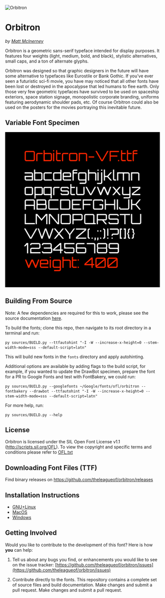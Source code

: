 
![Orbitron](https://github.com/theleagueof/orbitron/raw/master/images/orbitron-1.jpeg)

# Orbitron

_by [Matt McInerney](http://pixelspread.com)_

Orbitron is a geometric sans-serif typeface intended for display purposes. It features four weights (light, medium, bold, and black), stylistic alternatives, small caps, and a ton of alternate glyphs. 

Orbitron was designed so that graphic designers in the future will have some alternative to typefaces like Eurostile or Bank Gothic. If you’ve ever seen a futuristic sci-fi movie, you have may noticed that all other fonts have been lost or destroyed in the apocalypse that led humans to flee earth. Only those very few geometric typefaces have survived to be used on spaceship exteriors, space station signage, monopolistic corporate branding, uniforms featuring aerodynamic shoulder pads, etc. Of course Orbitron could also be used on the posters for the movies portraying this inevitable future.

## Variable Font Specimen 
<!-- Updated image from variable mastering fork -->
![Orbitron](https://github.com/eliheuer/orbitron/raw/vf-mastering/docs/images/animated-specimen.gif)

## Building From Source
Note: A few dependencies are required for this to work, please see the source documentation [here](https://github.com/eliheuer/orbitron-vf/tree/master/sources).

To build the fonts; clone this repo, then navigate to its root directory in a terminal and run:
```
py sources/BUILD.py --ttfautohint "-I -W --increase-x-height=0 --stem-width-mode=sss --default-script=latn"
```
This will build new fonts in the `fonts` directory and apply autohinting.

Additional options are available by adding flags to the build script, for example, if you wanted to update the DrawBot specimen, prepare the font for a PR to Google Fonts and test with FontBakery, we could run:
```
py sources/BUILD.py --googlefonts ~/Google/fonts/ofl/orbitron --fontbakery --drawbot --ttfautohint "-I -W --increase-x-height=0 --stem-width-mode=sss --default-script=latn"
```
For more help, run:
```
py sources/BUILD.py --help
```

## License
Orbitron is licensed under the SIL Open Font License v1.1 (<http://scripts.sil.org/OFL>). 
To view the copyright and specific terms and conditions please refer to [OFL.txt](https://github.com/theleagueof/orbitron/blob/master/OFL.txt)

## Downloading Font Files (TTF)
Find binary releases on <https://github.com/theleagueof/orbitron/releases>

## Installation Instructions
- [GNU+Linux](https://wiki.archlinux.org/index.php/fonts#Manual_installation)
- [MacOS](https://support.apple.com/en-us/HT201749)
- [Windows](https://support.microsoft.com/en-us/help/314960/how-to-install-or-remove-a-font-in-windows)

## Getting Involved
Would you like to contribute to the development of this font? Here is how **you** can help:

1. Tell us about any bugs you find, or enhancements you would like to see on the issue tracker: [https://github.com/theleagueof/orbitron/issues](https://github.com/theleagueof/orbitron/issues)

2. Contribute directly to the fonts. This repository contains a complete set of source files and build documentation. Make changes and submit a pull request. Make changes and submit a pull request.
